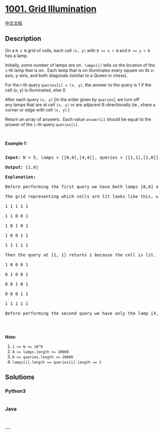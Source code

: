 # [1001. Grid Illumination](https://leetcode.com/problems/grid-illumination)

[中文文档](/solution/1000-1099/1001.Grid%20Illumination/README.md)

## Description

<p>On a <code>N x N</code> grid of cells, each cell <code>(x, y)</code> with <code>0 &lt;= x &lt; N</code> and <code>0 &lt;= y &lt; N</code> has a lamp.</p>

<p>Initially, some number of lamps are on.&nbsp; <code>lamps[i]</code> tells us the location of the <code>i</code>-th lamp that is on.&nbsp; Each lamp that is on illuminates every square on its x-axis, y-axis, and both diagonals (similar to a Queen in chess).</p>

<p>For the i-th query&nbsp;<code>queries[i] = (x, y)</code>, the answer to the query is 1 if the cell (x, y) is illuminated, else 0.</p>

<p>After each query <code>(x, y)</code> [in the order given by <code>queries</code>], we turn off any&nbsp;lamps that are at cell <code>(x, y)</code>&nbsp;or are adjacent 8-directionally (ie., share a corner or edge with cell <code>(x, y)</code>.)</p>

<p>Return an array of answers.&nbsp; Each&nbsp;value <code>answer[i]</code> should be equal to the answer of the <code>i</code>-th query <code>queries[i]</code>.</p>

<p>&nbsp;</p>

<p><strong>Example 1:</strong></p>

<pre>

<strong>Input: </strong>N = <span id="example-input-1-1">5</span>, lamps = <span id="example-input-1-2">[[0,0],[4,4]]</span>, queries = <span id="example-input-1-3">[[1,1],[1,0]]</span>

<strong>Output: </strong><span id="example-output-1">[1,0]</span>

<strong>Explanation: </strong>

Before performing the first query we have both lamps [0,0] and [4,4] on.

The grid representing which cells are lit looks like this, where [0,0] is the top left corner, and [4,4] is the bottom right corner:

1 1 1 1 1

1 1 0 0 1

1 0 1 0 1

1 0 0 1 1

1 1 1 1 1

Then the query at [1, 1] returns 1 because the cell is lit.  After this query, the lamp at [0, 0] turns off, and the grid now looks like this:

1 0 0 0 1

0 1 0 0 1

0 0 1 0 1

0 0 0 1 1

1 1 1 1 1

Before performing the second query we have only the lamp [4,4] on.  Now the query at [1,0] returns 0, because the cell is no longer lit.

</pre>

<p>&nbsp;</p>

<p><strong>Note:</strong></p>

<ol>
    <li><code>1 &lt;= N &lt;= 10^9</code></li>
    <li><code>0 &lt;= lamps.length &lt;= 20000</code></li>
    <li><code>0 &lt;= queries.length &lt;= 20000</code></li>
    <li><code>lamps[i].length == queries[i].length == 2</code></li>
</ol>

## Solutions

<!-- tabs:start -->

### **Python3**

```python

```

### **Java**

```java

```

### **...**

```

```

<!-- tabs:end -->
<!-- tabs:end -->
